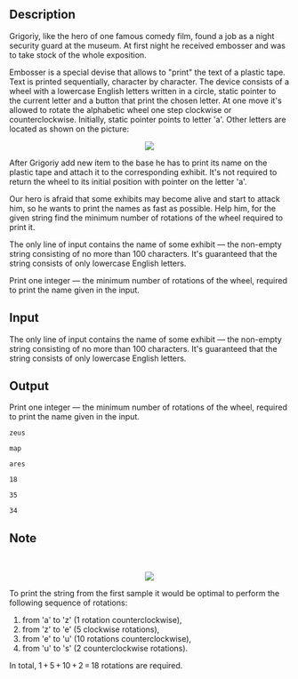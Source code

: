 ## Description

<div><p>Grigoriy, like the hero of one famous comedy film, found a job as a night security guard at the museum. At first night he received <span class="tex-font-style-it">embosser</span> and was to take stock of the whole exposition.</p><p><span class="tex-font-style-it">Embosser</span> is a special devise that allows to "print" the text of a plastic tape. Text is printed sequentially, character by character. The device consists of a wheel with a lowercase English letters written in a circle, static pointer to the current letter and a button that print the chosen letter. At one move it's allowed to rotate the alphabetic wheel one step clockwise or counterclockwise. Initially, static pointer points to letter '<span class="tex-font-style-tt">a</span>'. Other letters are located as shown on the picture:</p><center> <img class="tex-graphics" src="file://XinwFbdr.png" style="max-width: 100.0%;max-height: 100.0%;"> </center><p>After Grigoriy add new item to the base he has to print its name on the plastic tape and attach it to the corresponding exhibit. It's not required to return the wheel to its initial position with pointer on the letter '<span class="tex-font-style-tt">a</span>'.</p><p>Our hero is afraid that some exhibits may become alive and start to attack him, so he wants to print the names as fast as possible. Help him, for the given string find the minimum number of rotations of the wheel required to print it.</p></div><div class="input-specification"><p>The only line of input contains the name of some exhibit&nbsp;— the non-empty string consisting of no more than <span class="tex-span">100</span> characters. It's guaranteed that the string consists of only lowercase English letters.</p></div><div class="output-specification"><p>Print one integer&nbsp;— the minimum number of rotations of the wheel, required to print the name given in the input.</p></div>

## Input

<p>The only line of input contains the name of some exhibit&nbsp;— the non-empty string consisting of no more than <span class="tex-span">100</span> characters. It's guaranteed that the string consists of only lowercase English letters.</p>

## Output

<p>Print one integer&nbsp;— the minimum number of rotations of the wheel, required to print the name given in the input.</p>





```input1
zeus

```




```input2
map

```




```input3
ares

```




```output1
18

```




```output2
35

```




```output3
34

```



## Note

<p>&nbsp;</p><center> <img class="tex-graphics" src="file://lfS7Ab8J.png" style="max-width: 100.0%;max-height: 100.0%;"> </center><p>To print the string from the first sample it would be optimal to perform the following sequence of rotations: </p><ol> <li> from '<span class="tex-font-style-tt">a</span>' to '<span class="tex-font-style-tt">z</span>' (<span class="tex-span">1</span> rotation counterclockwise), </li><li> from '<span class="tex-font-style-tt">z</span>' to '<span class="tex-font-style-tt">e</span>' (<span class="tex-span">5</span> clockwise rotations), </li><li> from '<span class="tex-font-style-tt">e</span>' to '<span class="tex-font-style-tt">u</span>' (<span class="tex-span">10</span> rotations counterclockwise), </li><li> from '<span class="tex-font-style-tt">u</span>' to '<span class="tex-font-style-tt">s</span>' (<span class="tex-span">2</span> counterclockwise rotations). </li></ol> In total, <span class="tex-span">1 + 5 + 10 + 2 = 18</span> rotations are required.
